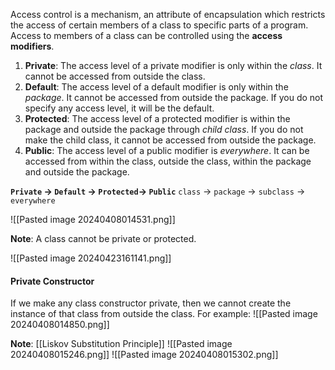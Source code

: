 Access control is a mechanism, an attribute of encapsulation which
restricts the access of certain members of a class to specific parts of a
program.
Access to members of a class can be controlled using the **access**
**modifiers**.

1. **Private**: The access level of a private modifier is only within the *class*. It cannot be accessed from outside the class.
2. **Default**: The access level of a default modifier is only within the *package*. It cannot be accessed from outside the package. If you do not specify any access level, it will be the default.
3. **Protected**: The access level of a protected modifier is within the package and outside the package through *child class*. If you do not make the child class, it cannot be accessed from outside the package.
4. **Public**: The access level of a public modifier is *everywhere*. It can be accessed from within the class, outside the class, within the package and outside the package.

**`Private` -> `Default` -> `Protected`-> `Public`**
`class`   -> `package` -> `subclass` -> `everywhere`

![[Pasted image 20240408014531.png]]

**Note**: A class cannot be private or protected.

![[Pasted image 20240423161141.png]]
#### Private Constructor
If we make any class constructor private, then we cannot create the
instance of that class from outside the class. For example:
![[Pasted image 20240408014850.png]]

**Note**: [[Liskov Substitution Principle]]
![[Pasted image 20240408015246.png]]
![[Pasted image 20240408015302.png]]